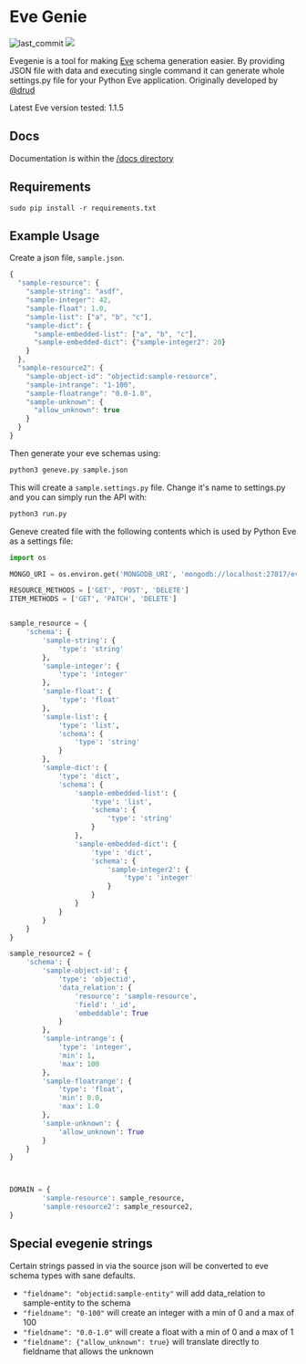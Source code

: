 # Eve Genie

![last_commit](https://img.shields.io/github/last-commit/DavidZisky/evegenie)
![](https://github.com/DavidZisky/evegenie/workflows/evegenie_build/badge.svg)

Evegenie is a tool for making [Eve](http://python-eve.org) schema generation easier. By providing JSON file with data and executing single command it can generate whole settings.py file for your Python Eve application. Originally developed by [@drud](https://github.com/drud)

Latest Eve version tested: 1.1.5

## Docs

Documentation is within the [/docs directory](/docs/index.md)

## Requirements

    sudo pip install -r requirements.txt

## Example Usage

Create a json file, `sample.json`. 

```javascript
{
  "sample-resource": {
    "sample-string": "asdf",
    "sample-integer": 42,
    "sample-float": 1.0,
    "sample-list": ["a", "b", "c"],
    "sample-dict": {
      "sample-embedded-list": ["a", "b", "c"],
      "sample-embedded-dict": {"sample-integer2": 20}
    }
  },
  "sample-resource2": {
    "sample-object-id": "objectid:sample-resource",
    "sample-intrange": "1-100",
    "sample-floatrange": "0.0-1.0",
    "sample-unknown": {
      "allow_unknown": true
    }
  }
}
```

Then generate your eve schemas using:

```bash
python3 geneve.py sample.json
```

This will create a `sample.settings.py` file. Change it's name to settings.py and you can simply run the API with:
```bash
python3 run.py
```

Geneve created file with the following contents which is used by Python Eve as a settings file:

```python
import os

MONGO_URI = os.environ.get('MONGODB_URI', 'mongodb://localhost:27017/evegenie')

RESOURCE_METHODS = ['GET', 'POST', 'DELETE']
ITEM_METHODS = ['GET', 'PATCH', 'DELETE']


sample_resource = {
    'schema': {
        'sample-string': {
            'type': 'string'
        },
        'sample-integer': {
            'type': 'integer'
        },
        'sample-float': {
            'type': 'float'
        },
        'sample-list': {
            'type': 'list',
            'schema': {
                'type': 'string'
            }
        },
        'sample-dict': {
            'type': 'dict',
            'schema': {
                'sample-embedded-list': {
                    'type': 'list',
                    'schema': {
                        'type': 'string'
                    }
                },
                'sample-embedded-dict': {
                    'type': 'dict',
                    'schema': {
                        'sample-integer2': {
                            'type': 'integer'
                        }
                    }
                }
            }
        }
    }
}

sample_resource2 = {
    'schema': {
        'sample-object-id': {
            'type': 'objectid',
            'data_relation': {
                'resource': 'sample-resource',
                'field': '_id',
                'embeddable': True
            }
        },
        'sample-intrange': {
            'type': 'integer',
            'min': 1,
            'max': 100
        },
        'sample-floatrange': {
            'type': 'float',
            'min': 0.0,
            'max': 1.0
        },
        'sample-unknown': {
            'allow_unknown': True
        }
    }
}



DOMAIN = {
        'sample-resource': sample_resource,
        'sample-resource2': sample_resource2,
}

```
## Special evegenie strings

Certain strings passed in via the source json will be converted to eve schema types with sane defaults.

- `"fieldname": "objectid:sample-entity"` will add data_relation to sample-entity to the schema
- `"fieldname": "0-100"` will create an integer with a min of 0 and a max of 100
- `"fieldname": "0.0-1.0"` will create a float with a min of 0 and a max of 1
- `"fieldname": {"allow_unknown": true}` will translate directly to fieldname that allows the unknown
